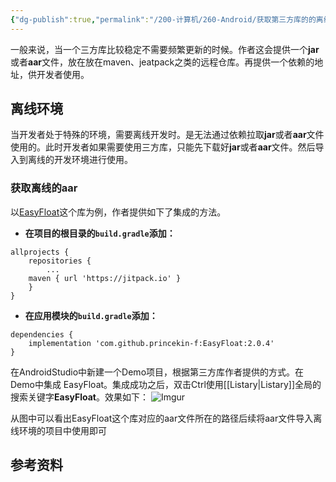 ```yaml
---
{"dg-publish":true,"permalink":"/200-计算机/260-Android/获取第三方库的的离线jar或aar/","noteIcon":""}
---
```



一般来说，当一个三方库比较稳定不需要频繁更新的时候。作者这会提供一个**jar**或者**aar**文件，放在放在maven、jeatpack之类的远程仓库。再提供一个依赖的地址，供开发者使用。

## 离线环境
当开发者处于特殊的环境，需要离线开发时。是无法通过依赖拉取**jar**或者**aar**文件使用的。此时开发者如果需要使用三方库，只能先下载好**jar**或者**aar**文件。然后导入到离线的开发环境进行使用。

### 获取离线的aar
以[EasyFloat](https://github.com/princekin-f/EasyFloat)这个库为例，作者提供如下了集成的方法。

-   **在项目的根目录的`build.gradle`添加：**

```
allprojects {
    repositories {
        ...
	maven { url 'https://jitpack.io' }
    }
}
```

-   **在应用模块的`build.gradle`添加：**

```
dependencies {
    implementation 'com.github.princekin-f:EasyFloat:2.0.4'
}
```

在AndroidStudio中新建一个Demo项目，根据第三方库作者提供的方式。在Demo中集成 EasyFloat。集成成功之后，双击Ctrl使用[[Listary\|Listary]]全局的搜索关键字**EasyFloat**。效果如下：
![Imgur](https://i.imgur.com/5FuMSMw.png)


从图中可以看出EasyFloat这个库对应的aar文件所在的路径后续将aar文件导入离线环境的项目中使用即可

## 参考资料
